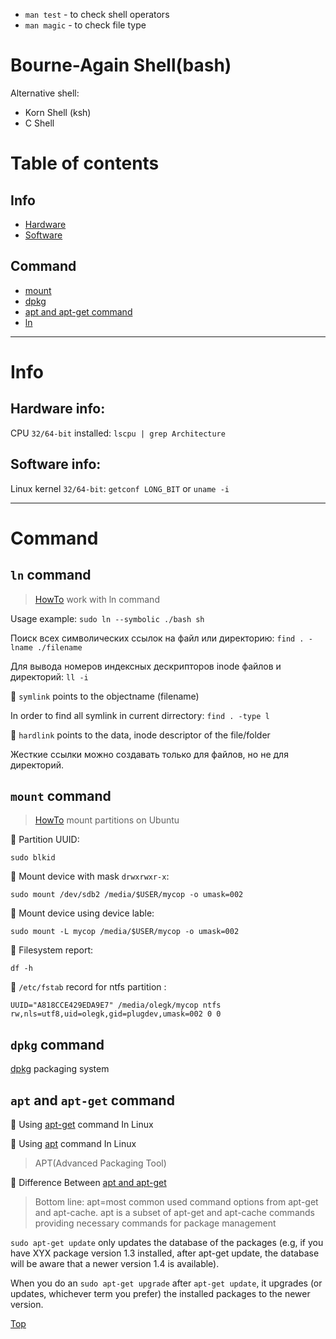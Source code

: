- `man test` - to check shell operators
- `man magic` - to check file type

# Bourne-Again Shell(bash)
Alternative shell:
- Korn Shell (ksh)
- C Shell

# Table of contents

## Info
  - [Hardware](#hardware-info)
  - [Software](#software-info)
## Command
  - [mount](#mount-command)
  - [dpkg](#dpkg-command)
  - [apt and apt-get command](#apt-and-apt-get-command)
  - [ln](#ln-command)

---

# Info

## Hardware info:

CPU `32/64-bit` installed: `lscpu | grep Architecture`

## Software info:

Linux kernel `32/64-bit`: `getconf LONG_BIT` or `uname -i`

---

# Command

## `ln` command

> [HowTo](https://www.ibm.com/developerworks/ru/library/l-lpic1-v3-104-6/index.html) work with ln command

Usage example: `sudo ln --symbolic ./bash sh`

Поиск всех символических ссылок на файл или директорию: `find . -lname ./filename`

Для вывода номеров индексных дескрипторов inode файлов и директорий: `ll -i` 

:penguin: `symlink` points to the objectname (filename)

In order to find all symlink in current dirrectory: `find . -type l`

:penguin: `hardlink` points to the data, inode descriptor of the file/folder

Жесткие ссылки можно создавать только для файлов, но не для директорий. 

## `mount` command

> [HowTo](https://help.ubuntu.ru/wiki/%D0%BC%D0%BE%D0%BD%D1%82%D0%B8%D1%80%D0%BE%D0%B2%D0%B0%D0%BD%D0%B8%D0%B5_%D1%80%D0%B0%D0%B7%D0%B4%D0%B5%D0%BB%D0%BE%D0%B2) mount partitions on Ubuntu

:penguin: Partition UUID:

`sudo blkid`

:penguin: Mount device with mask `drwxrwxr-x`:

`sudo mount /dev/sdb2 /media/$USER/mycop -o umask=002`

:penguin: Mount device using device lable:

`sudo mount -L mycop /media/$USER/mycop -o umask=002`

:penguin: Filesystem report:

`df -h`

:penguin: `/etc/fstab` record for ntfs partition :

`UUID="A818CCE429EDA9E7" /media/olegk/mycop ntfs rw,nls=utf8,uid=olegk,gid=plugdev,umask=002 0 0`

## `dpkg` command

[dpkg](https://wiki.debian.org/DebianPackageManagement) packaging system

## `apt` and `apt-get` command

:penguin: Using [apt-get](https://itsfoss.com/apt-get-linux-guide/) command In Linux

:penguin: Using [apt](https://itsfoss.com/apt-command-guide/) command In Linux
> APT(Advanced Packaging Tool)

:penguin: Difference Between [apt and apt-get](https://itsfoss.com/apt-vs-apt-get-difference/)
> Bottom line: apt=most common used command options from apt-get and apt-cache.
> apt is a subset of apt-get and apt-cache commands providing necessary commands for package management

`sudo apt-get update` only updates the database of the packages (e.g, if you have XYX package version 1.3 installed, after apt-get update, the database will be aware that a newer version 1.4 is available).

When you do an `sudo apt-get upgrade` after `apt-get update`, it upgrades (or updates, whichever term you prefer) the installed packages to the newer version.

[Top](#table-of-contents)

